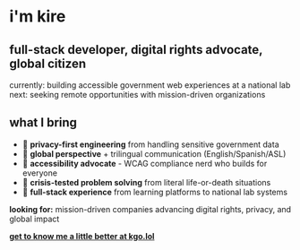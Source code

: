 # i'm kire

## full-stack developer, digital rights advocate, global citizen

currently: building accessible government web experiences at a national lab  
next: seeking remote opportunities with mission-driven organizations

## what I bring
- 💖 **privacy-first engineering** from handling sensitive government data
- 💖 **global perspective** + trilingual communication (English/Spanish/ASL)
- 💖 **accessibility advocate** - WCAG compliance nerd who builds for everyone
- 💖 **crisis-tested problem solving** from literal life-or-death situations
- 💖 **full-stack experience** from learning platforms to national lab systems

**looking for:** mission-driven companies advancing digital rights, privacy, and global impact

**[get to know me a little better at kgo.lol](https://kgo.lol)**
